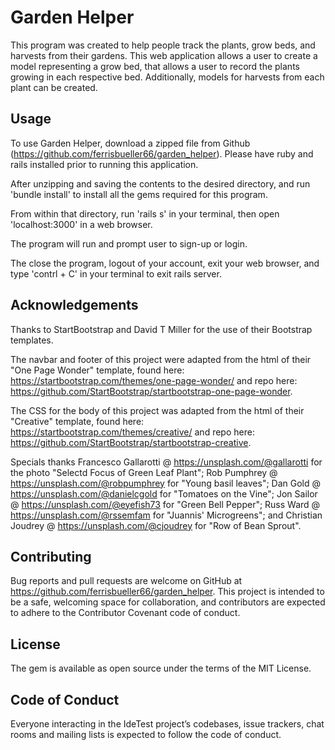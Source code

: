 # Garden Helper
This program was created to help people track the plants, grow beds, and harvests from their gardens. This web application allows a user to create a model representing a grow bed, that allows a user to record the plants growing in each respective bed. Additionally, models for harvests from each plant can be created.

## Usage
To use Garden Helper, download a zipped file from Github (https://github.com/ferrisbueller66/garden_helper). Please have ruby and rails installed prior to running this application.

After unzipping and saving the contents to the desired directory, and run 'bundle install' to install all the gems required for this program.

From within that directory, run 'rails s' in your terminal, then open 'localhost:3000' in a web browser.

The program will run and prompt user to sign-up or login.

The close the program, logout of your account, exit your web browser, and type 'contrl + C' in your terminal to exit rails server.

## Acknowledgements
Thanks to StartBootstrap and David T Miller for the use of their Bootstrap templates.

The navbar and footer of this project were adapted from the html of their "One Page Wonder" template, found here: https://startbootstrap.com/themes/one-page-wonder/ and repo here: https://github.com/StartBootstrap/startbootstrap-one-page-wonder.

The CSS for the body of this project was adapted from the html of their "Creative" template, found here: https://startbootstrap.com/themes/creative/ and repo here: https://github.com/StartBootstrap/startbootstrap-creative.

Specials thanks Francesco Gallarotti @ https://unsplash.com/@gallarotti for the photo "Selectd Focus of Green Leaf Plant"; Rob Pumphrey @ https://unsplash.com/@robpumphrey for "Young basil leaves"; Dan Gold @ https://unsplash.com/@danielcgold for "Tomatoes on the Vine"; Jon Sailor @ https://unsplash.com/@eyefish73 for "Green Bell Pepper"; Russ Ward @ https://unsplash.com/@rssemfam for "Juannis' Microgreens"; and Christian Joudrey @ https://unsplash.com/@cjoudrey for "Row of Bean Sprout".

## Contributing
Bug reports and pull requests are welcome on GitHub at https://github.com/ferrisbueller66/garden_helper. This project is intended to be a safe, welcoming space for collaboration, and contributors are expected to adhere to the Contributor Covenant code of conduct.

## License
The gem is available as open source under the terms of the MIT License.

## Code of Conduct
Everyone interacting in the IdeTest project’s codebases, issue trackers, chat rooms and mailing lists is expected to follow the code of conduct.